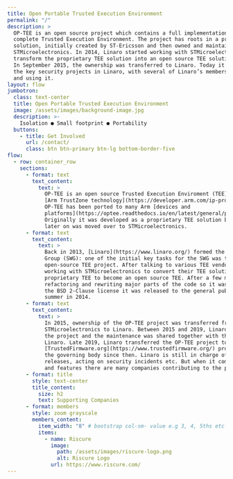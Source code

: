 ```yaml
---
title: Open Portable Trusted Execution Environment
permalink: "/"
description: >
  OP-TEE is an open source project which contains a full implementation to make a
  complete Trusted Execution Environment. The project has roots in a proprietary
  solution, initially created by ST-Ericsson and then owned and maintained by
  STMicroelectronics. In 2014, Linaro started working with STMicroelectronics to
  transform the proprietary TEE solution into an open source TEE solution instead.
  In September 2015, the ownership was transferred to Linaro. Today it is one of
  the key security projects in Linaro, with several of Linaro’s members supporting
  and using it.
layout: flow
jumbotron:
  class: text-center
  title: Open Portable Trusted Execution Environment
  image: /assets/images/background-image.jpg
  description: >-
    Isolation ● Small footprint ● Portability
  buttons:
    - title: Get Involved
      url: /contact/
      class: btn btn-primary btn-lg bottom-border-five
flow:
  - row: container_row
    sections:
      - format: text
        text_content:
          text: >
            OP-TEE is an open source Trusted Execution Enviroment (TEE) implementing the
            [Arm TrustZone technology](https://developer.arm.com/ip-products/security-ip/trustzone).
            OP-TEE has been ported to many Arm [devices and
            platforms](https://optee.readthedocs.io/en/latest/general/platforms.html).
            Originally it was developed as a proprietary TEE solution by ST-Ericsson that
            later on was moved over to STMicroelectronics.
      - format: text
        text_content:
          text: >
            Back in 2013, [Linaro](https://www.linaro.org/) formed the Security Working
            Group (SWG): one of the initial key tasks for the SWG was to work on an
            open-source TEE project. After talking to various TEE vendors, Linaro began
            working with STMicroelectronics to convert their TEE solution from being a
            proprietary TEE to become an open source TEE. After a few months of
            refactoring and rewriting major parts of the code so it was compatible with
            the BSD 2-Clause license it was released to the general public around the
            summer in 2014.
      - format: text
        text_content:
          text: >
            In 2015, ownership of the OP-TEE project was transferred from
            STMicroelectronics to Linaro. Between 2015 and 2019, Linaro was the owner of
            the project and the maintenance was shared together with the members of
            Linaro. Late 2019, Linaro transferred the OP-TEE project to the
            [TrustedFirmware.org](https://www.trustedfirmware.org/) project, who has been
            the governing body since then. Linaro is still in charge of scheduling
            releases, acting on security incidents etc. But when it comes to development
            and features there are many companies contributing to the project.
      - format: title
        style: text-center
        title_content:
          size: h2
          text: Supporting Companies
      - format: members
        style: zoom grayscale
        members_content:
          item_width: "8" # bootstrap col-sm- value e.g 3, 4, 5ths etc
          items:
            - name: Riscure
              image:
                path: /assets/images/riscure-logo.png
                alt: Riscure Logo
              url: https://www.riscure.com/
---
```

